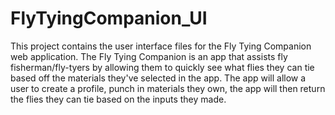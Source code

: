 # FlyTyingCompanion_UI
This project contains the user interface files for the Fly Tying Companion web application. The Fly Tying Companion is an app that assists fly fisherman/fly-tyers by allowing them to quickly see what flies they can tie based off the materials they've selected in the app. The app will allow a user to create a profile, punch in materials they own, the app will then return the flies they can tie based on the inputs they made. 
